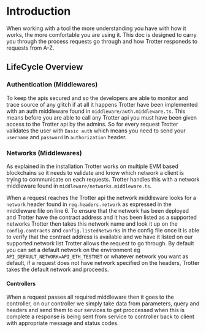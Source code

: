 # Introduction

When working with a tool the more understanding you have with how it works, the more comfortable you are using it. This doc is designed to 
carry you through the process requests go through and how Trotter responeds to requests from A-Z.

## LifeCycle Overview

### Authentication (Middlewares)
To keep the apis secured and so the developers are able to monitor and trace source of any glitch if at all it happens Trotter have been implemented with an auth middleware found in `middleware/auth.middleware.ts`. This means before you are able to call any Trotter api you must have been given access to the Trotter api by the admins. So for every request Trotter validates the user with `Basic auth` which means you need to send your `username` and `password` in `authorization` header.

### Networks (Middlewares)

As explained in the installation Trotter works on multiple EVM based blockchains so it needs to validate and know which network a client is trying to communicate on each requests. 
Trotter handles this with a network middleware found in `middleware/networks.middleware.ts`.   
   
When a request reaches the Trotter api the network middleware looks for a `network` header found in `req.headers.network` as expressed in the middleware file on line 6. To ensure that the network has been deployed and Trotter have the contract address and it has been listed as a supported networks Trotter then takes this network name and look it up on the `config.contracts` and `config.listedNetworks` in the config file once it is able to verify that the contract address is available and we have it listed on our supported network list Trotter allows the request to go through. By default you can set a default network on the environment eg `API_DEFAULT_NETWORK=API_ETH_TESTNET` or whatever network you want as default, if a request does not have network specified on the headers, Trotter takes the default network and proceeds.



#### Controllers

When a request passes all required middleware then it goes to the controller, on our controller we simply take data from parameters, query and headers and send them to our services to get proccessed when this is complete a response is being sent from service to controller back to client with appropriate message and status codes.
